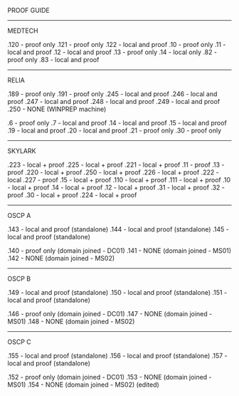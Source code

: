 
PROOF GUIDE

-------------------------------------------

MEDTECH

.120 - proof only
.121 - proof only
.122 - local and proof
.10 - proof only
.11 - local and proof 
.12 - local and proof 
.13 - proof only
.14 - local only 
.82 - proof only
.83 - local and proof 

-------------------------------------------

RELIA

.189 - proof only
.191 - proof only
.245 - local and proof
.246 - local and proof
.247 - local and proof
.248 - local and proof
.249 - local and proof
.250 - NONE (WINPREP machine)

.6 - proof only
.7 - local and proof
.14 - local and proof 
.15 - local and proof
.19 - local and proof
.20 - local and proof
.21 - proof only
.30 - proof only

-------------------------------------------

SKYLARK 

.223 - local + proof
.225 - local + proof
.221 - local + proof
.11 - proof
.13 - proof
.220  - local + proof
.250  - local + proof
.226 - local + proof
.222 - local
.227 - proof
.15 - local + proof
.110 - local + proof 
.111 - local + proof 
.10 - local  + proof
.14 - local  + proof
.12 - local + proof
.31 - local + proof
.32 - proof
.30 - local + proof
.224 - local +  proof

-------------------------------------------

OSCP A

.143 - local and proof (standalone)
.144 - local and proof (standalone)
.145 - local and proof (standalone)

.140 - proof only (domain joined - DC01)
.141 - NONE (domain joined - MS01)
.142 - NONE (domain joined - MS02)

-------------------------------------------

OSCP B

.149 - local and proof (standalone)
.150 - local and proof (standalone)
.151 - local and proof (standalone)

.146 - proof only (domain joined - DC01)
.147 - NONE (domain joined - MS01)
.148 - NONE (domain joined - MS02)

-------------------------------------------

OSCP C

.155 - local and proof (standalone)
.156 - local and proof (standalone)
.157 - local and proof (standalone)

.152 - proof only (domain joined - DC01)
.153 - NONE (domain joined - MS01)
.154 - NONE (domain joined - MS02) (edited)

